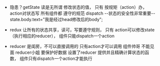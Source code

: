-  隐患？getState 读是无所谓 修改状态的值， 只有 按规矩（action）办，
   action对状态写 所有组件都 遵守的规范 dispatch --状态的安全性非常重要--
   state.body.text="我是经过head修改后的body";
- redux 让所有的状态共享，读可，写要遵守规则，
只有 action可以修改state（执行相应的reducer），
组件只能dispatch一个action

- reducer 是闺房，不可以直接调用的
只有action才可以调用 
组件帅哥 不能见面 reducer小姐
要保护好数据 设置了reducer 提供并且精确计算状态的函数，
组件只有dispatch一个action才能执行